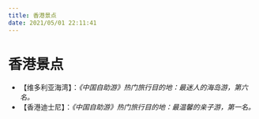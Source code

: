 ```yaml
---
title: 香港景点  
date: 2021/05/01 22:11:41  
---
```

  
# 香港景点  
* 【维多利亚海湾】：*《中国自助游》热门旅行目的地：最迷人的海岛游，第六名。*  
* 【香港迪士尼】：*《中国自助游》热门旅行目的地：最温馨的亲子游，第一名。*  
